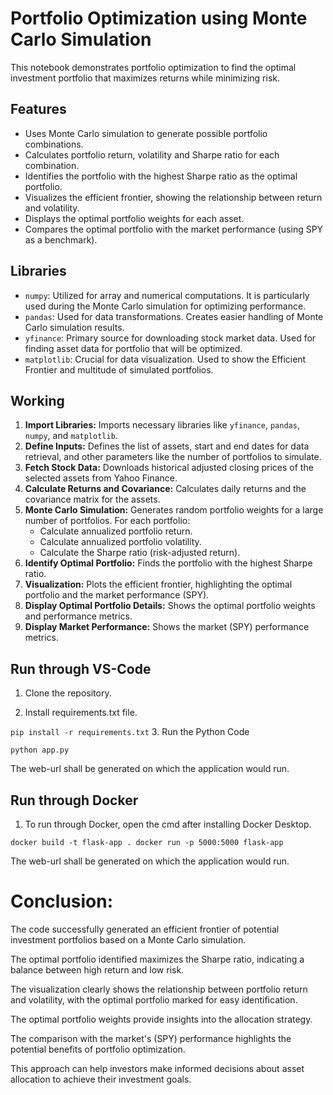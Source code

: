 
# Portfolio Optimization using Monte Carlo Simulation

This notebook demonstrates portfolio optimization to find the optimal investment portfolio that maximizes returns while minimizing risk.

## Features

- Uses Monte Carlo simulation to generate possible portfolio combinations.
- Calculates portfolio return, volatility and Sharpe ratio for each combination.
- Identifies the portfolio with the highest Sharpe ratio as the optimal portfolio.
- Visualizes the efficient frontier, showing the relationship between return and volatility.
- Displays the optimal portfolio weights for each asset.
- Compares the optimal portfolio with the market performance (using SPY as a benchmark).


## Libraries
- `numpy`: Utilized for array and numerical computations. It is particularly used during the Monte Carlo simulation for optimizing performance.
- `pandas`: Used for data transformations. Creates easier handling of Monte Carlo simulation results.
- `yfinance`: Primary source for downloading stock market data. Used for finding asset data for portfolio that will be optimized.
- `matplotlib`: Crucial for data visualization. Used to show the Efficient Frontier and multitude of simulated portfolios.



## Working

1. **Import Libraries:** Imports necessary libraries like `yfinance`, `pandas`, `numpy`, and `matplotlib`.
2. **Define Inputs:** Defines the list of assets, start and end dates for data retrieval, and other parameters like the number of portfolios to simulate.
3. **Fetch Stock Data:** Downloads historical adjusted closing prices of the selected assets from Yahoo Finance.
4. **Calculate Returns and Covariance:** Calculates daily returns and the covariance matrix for the assets.
5. **Monte Carlo Simulation:** Generates random portfolio weights for a large number of portfolios. For each portfolio:
    - Calculate annualized portfolio return.
    - Calculate annualized portfolio volatility.
    - Calculate the Sharpe ratio (risk-adjusted return).
6. **Identify Optimal Portfolio:** Finds the portfolio with the highest Sharpe ratio.
7. **Visualization:** Plots the efficient frontier, highlighting the optimal portfolio and the market performance (SPY).
8. **Display Optimal Portfolio Details:** Shows the optimal portfolio weights and performance metrics.
9. **Display Market Performance:** Shows the market (SPY) performance metrics.




## Run through VS-Code 

1. Clone the repository.

2. Install requirements.txt file.

``
pip install -r requirements.txt
``
3. Run the Python Code 

``
python app.py
``

The web-url shall be generated on which the application would run.



## Run through Docker

1. To run through Docker, open the cmd after installing Docker Desktop.

``
docker build -t flask-app .
docker run -p 5000:5000 flask-app
``

The web-url shall be generated on which the application would run.




# Conclusion:
The code successfully generated an efficient frontier of potential investment portfolios based on a Monte Carlo simulation.

The optimal portfolio identified maximizes the Sharpe ratio, indicating a balance between high return and low risk.

The visualization clearly shows the relationship between portfolio return and volatility, with the optimal portfolio marked for easy identification.

The optimal portfolio weights provide insights into the allocation strategy.

The comparison with the market's (SPY) performance highlights the potential benefits of portfolio optimization.

This approach can help investors make informed decisions about asset allocation to achieve their investment goals.